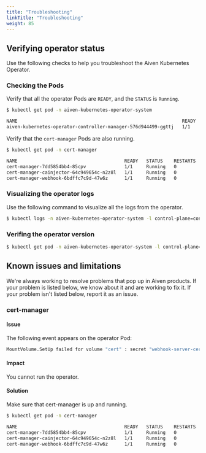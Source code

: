 ```yaml
---
title: "Troubleshooting"
linkTitle: "Troubleshooting"
weight: 85
---
```

## Verifying operator status
Use the following checks to help you troubleshoot the Aiven Kubernetes Operator.

### Checking the Pods
Verify that all the operator Pods are `READY`, and the `STATUS` is `Running`.
```bash
$ kubectl get pod -n aiven-kubernetes-operator-system 

NAME                                                            READY   STATUS    RESTARTS   AGE
aiven-kubernetes-operator-controller-manager-576d944499-ggttj   1/1     Running   0          12m
```

Verify that the `cert-manager` Pods are also running.
```bash
$ kubectl get pod -n cert-manager

NAME                                       READY   STATUS    RESTARTS   AGE
cert-manager-7dd5854bb4-85cpv              1/1     Running   0          76s
cert-manager-cainjector-64c949654c-n2z8l   1/1     Running   0          77s
cert-manager-webhook-6bdffc7c9d-47w6z      1/1     Running   0          76s
```

### Visualizing the operator logs
Use the following command to visualize all the logs from the operator.
```bash
$ kubectl logs -n aiven-kubernetes-operator-system -l control-plane=controller-manager
```

### Verifing the operator version
```bash
$ kubectl get pod -n aiven-kubernetes-operator-system -l control-plane=controller-manager -o jsonpath="{.items[0].spec.containers[0].image}"
```

## Known issues and limitations
We're always working to resolve problems that pop up in Aiven products. 
If your problem is listed below, we know about it and are working to fix it. If your problem isn't listed below, report it as an issue.

### cert-manager
#### Issue
The following event appears on the operator Pod:
```bash
MountVolume.SetUp failed for volume "cert" : secret "webhook-server-cert" not found
```

#### Impact
You cannot run the operator. 

#### Solution
Make sure that cert-manager is up and running.
```bash
$ kubectl get pod -n cert-manager

NAME                                       READY   STATUS    RESTARTS   AGE
cert-manager-7dd5854bb4-85cpv              1/1     Running   0          76s
cert-manager-cainjector-64c949654c-n2z8l   1/1     Running   0          77s
cert-manager-webhook-6bdffc7c9d-47w6z      1/1     Running   0          76s
```
